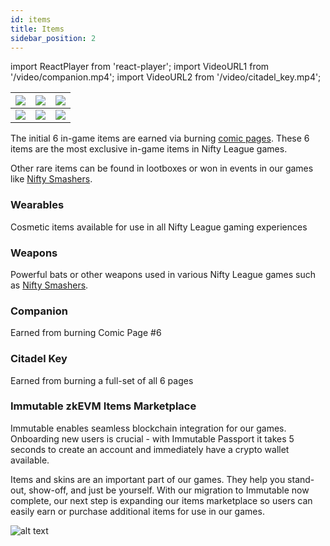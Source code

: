 ```yaml
---
id: items
title: Items
sidebar_position: 2
---
```


import ReactPlayer from 'react-player';
import VideoURL1 from '/video/companion.mp4';
import VideoURL2 from '/video/citadel_key.mp4';

| ![](/img/items/full/1.gif) | ![](/img/items/full/2.gif) | ![](/img/items/full/6.gif) |
| -------------------------- | -------------------------- | -------------------------- |
| ![](/img/items/full/4.gif) | ![](/img/items/full/5.gif) | ![](/img/items/full/3.gif) |

The initial 6 in-game items are earned via burning [comic pages](./comics). These 6 items are the most exclusive in-game items in Nifty League games.

Other rare items can be found in lootboxes or won in events in our games like [Nifty Smashers](/docs/overview/games/mobile-games/nifty-smashers).

### Wearables

Cosmetic items available for use in all Nifty League gaming experiences

### Weapons

Powerful bats or other weapons used in various Nifty League games such as [Nifty Smashers](/docs/overview/games/mobile-games/nifty-smashers).

### Companion

Earned from burning Comic Page #6

<ReactPlayer controls src={VideoURL1} width="100%" height={500} />

### Citadel Key

Earned from burning a full-set of all 6 pages

<ReactPlayer controls src={VideoURL2} width="100%" height={500} />

### Immutable zkEVM Items Marketplace

Immutable enables seamless blockchain integration for our games. Onboarding new users is crucial - with Immutable Passport it takes 5 seconds to create an account and immediately have a crypto wallet available.

Items and skins are an important part of our games. They help you stand-out, show-off, and just be yourself. With our migration to Immutable now complete, our next step is expanding our items marketplace so users can easily earn or purchase additional items for use in our games.

![alt text](/img/niftyverse/billboard_01.webp)
